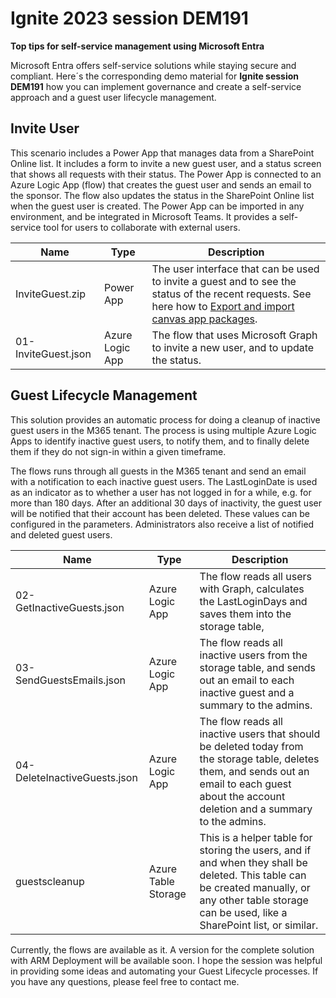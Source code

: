 # Ignite 2023 session DEM191

**Top tips for self-service management using Microsoft Entra**

Microsoft Entra offers self-service solutions while staying secure and compliant. Here´s the corresponding demo material for **Ignite session DEM191** how you can implement governance and create a self-service approach and a guest user lifecycle management.

## Invite User

This scenario includes a Power App that manages data from a SharePoint Online list. It includes a form to invite a new guest user, and a status screen that shows all requests with their status. The Power App is connected to an Azure Logic App (flow) that creates the guest user and sends an email to the sponsor. The flow also updates the status in the SharePoint Online list when the guest user is created. The Power App can be imported in any environment, and be integrated in Microsoft Teams. It provides a self-service tool for users to collaborate with external users.

| Name | Type | Description |
|------|------|-------------|
| InviteGuest.zip | Power App | The user interface that can be used to invite a guest and to see the status of the recent requests. See here how to [Export and import canvas app packages](https://learn.microsoft.com/en-us/power-apps/maker/canvas-apps/export-import-app). |
| 01-InviteGuest.json | Azure Logic App | The flow that uses Microsoft Graph to invite a new user, and to update the status. |

## Guest Lifecycle Management

This solution provides an automatic process for doing a cleanup of inactive guest users in the M365 tenant. The process is using multiple Azure Logic Apps to identify inactive guest users, to notify them, and to finally delete them if they do not sign-in within a given timeframe.

The flows runs through all guests in the M365 tenant and send an email with a notification to each inactive guest users. The LastLoginDate is used as an indicator as to whether a user has not logged in for a while, e.g. for more than 180 days. After an additional 30 days of inactivity, the guest user will be notified that their account has been deleted. These values can be configured in the parameters. Administrators also receive a list of notified and deleted guest users.

| Name | Type | Description |
|------|------|-------------|
| 02-GetInactiveGuests.json | Azure Logic App | The flow reads all users with Graph, calculates the LastLoginDays and saves them into the storage table, |
| 03-SendGuestsEmails.json | Azure Logic App | The flow reads all inactive users from the storage table, and sends out an email to each inactive guest and a summary to the admins. |
| 04-DeleteInactiveGuests.json | Azure Logic App | The flow reads all inactive users that should be deleted today from the storage table, deletes them, and sends out an email to each guest about the account deletion and a summary to the admins. |
| guestscleanup | Azure Table Storage | This is a helper table for storing the users, and if and when they shall be deleted. This table can be created manually, or any other table storage can be used, like a SharePoint list, or similar. |

Currently, the flows are available as it. A version for the complete solution with ARM Deployment will be available soon.
I hope the session was helpful in providing some ideas and automating your Guest Lifecycle processes. If you have any questions, please feel free to contact me.

